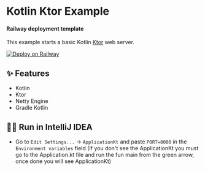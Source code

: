 [comment]: <> (Author: @ngomezcn Date: 01-22-2023  )

# Kotlin Ktor Example
#### Railway deployment template

This example starts a basic Kotlin [Ktor](https://ktor.io/) web server.

[![Deploy on Railway](https://railway.app/button.svg)](https://railway.app/new/template/7r5t2I?referralCode=WYVVxZ)

## ✨ Features

- Kotlin 
- Ktor 
- Netty Engine
- Gradle Kotlin

## 💁‍♀️ Run in IntelliJ IDEA

- Go to `Edit Settings...` -> `ApplicationKt` and paste `PORT=8080` in the `Environment variables` field (If you don't see the ApplicationKt you must go to the Application.kt file and run the fun main from the green arrow, once done you will see ApplicationKt)